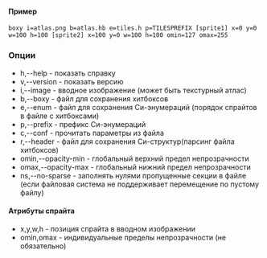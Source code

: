 #### Пример
```boxy i=atlas.png b=atlas.hb e=tiles.h p=TILESPREFIX [sprite1] x=0 y=0 w=100 h=100 [sprite2] x=100 y=0 w=100 h=100 omin=127 omax=255```
### Опции
* h,--help - показать справку
* v,--version - показать версию
* i,--image - вводное изображение (может быть текстурный атлас)
* b,--boxy - файл для сохранения хитбоксов
* e,--enum - файл для сохранения Си-энумераций (порядок спрайтов в файле с хитбоксами)
* p,--prefix - префикс Си-энумераций
* c,--conf - прочитать параметры из файла
* r,--header - файл для сохранения Си-структур(парсинг файла хитбоксов)
* omin,--opacity-min - глобальный верхний предел непрозрачности
* omax,--opacity-max - глобальный нижний предел непрозрачности
* ns,--no-sparse - заполнять нулями пропущенные секции в файле (если файловая система не поддерживает перемещение по пустому файлу)
#### Атрибуты спрайта
* x,y,w,h - позиция спрайта в вводном изображении
* omin,omax - индивидуальные пределы непрозрачности (не обязательно)
